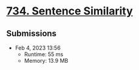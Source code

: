 # [734. Sentence Similarity](https://leetcode.com/problems/sentence-similarity/)

## Submissions

- Feb 4, 2023 13:56
    - Runtime: 55 ms
    - Memory: 13.9 MB
